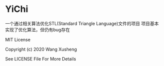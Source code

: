 # YiChi

一个通过相关算法优化STL(Standard Triangle Language)文件的项目
项目基本实现了优化算法，但仍有bug存在

MIT License

Copyright (c) 2020 Wang Xusheng

See LICENSE File For More Details
